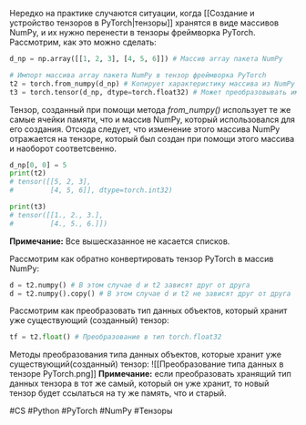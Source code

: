 Нередко на практике случаются ситуации, когда [[Создание и устройство тензоров в PyTorch|тензоры]] хранятся в виде массивов NumPy, и их нужно перенести в тензоры фреймворка PyTorch. Рассмотрим, как это можно сделать:
```Python
d_np = np.array([[1, 2, 3], [4, 5, 6]]) # Массив array пакета NumPy

# Импорт массива array пакета NumPy в тензор фреймворка PyTorch
t2 = torch.from_numpy(d_np) # Копирует характеристику массива из NumPy
t3 = torch.tensor(d_np, dtype=torch.float32) # Может преобразовывать импортированные данные из массива NumPy (например, изменить тип данных)
```

Тензор, созданный при помощи метода *from_numpy()* использует те же самые ячейки памяти, что и массив NumPy, который использовался для его создания. Отсюда следует, что изменение этого массива NumPy отражается на тензоре, который был создан при помощи этого массива и наоборот соответсвенно.
```Python
d_np[0, 0] = 5
print(t2)
# tensor([[5, 2, 3],
#         [4, 5, 6]], dtype=torch.int32)

print(t3)
# tensor([[1., 2., 3.],
#         [4., 5., 6.]])
```
**Примечание:** Все вышесказанное не касается списков.

Рассмотрим как обратно конвертировать тензор PyTorch в массив NumPy:
```Python
d = t2.numpy() # В этом случае d и t2 зависят друг от друга
d = t2.numpy().copy() # В этом случае d и t2 не зависят друг от друга
```

Рассмотрим как преобразовать тип данных объектов, который хранит уже существующий (созданный) тензор:
```Python
tf = t2.float() # Преобразование в тип torch.float32
```
Методы преобразования типа данных объектов, которые хранит уже существующий(созданный) тензор:
![[Преобразование типа данных в тензоре PyTorch.png]]
**Примечание:** если преобразовать хранящий тип данных тензора в тот же самый, который он уже хранит, то новый тензор будет ссылаться на ту же память, что и старый.

#CS #Python #PyTorch #NumPy #Тензоры 